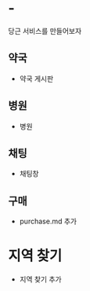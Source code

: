 # -
당근 서비스를 만들어보자

## 약국
- 약국 게시판

## 병원
- 병원

## 채팅
- 채팅창


## 구매
- purchase.md 추가

# 지역 찾기
- 지역 찾기 추가